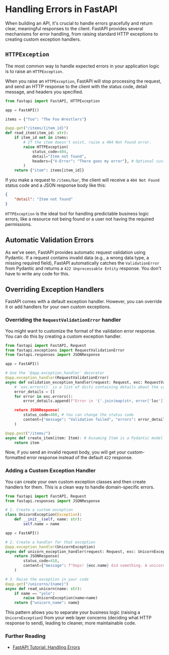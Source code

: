 # Handling Errors in FastAPI

When building an API, it's crucial to handle errors gracefully and return clear, meaningful responses to the client. FastAPI provides several mechanisms for error handling, from raising standard HTTP exceptions to creating custom exception handlers.

## `HTTPException`

The most common way to handle expected errors in your application logic is to raise an `HTTPException`.

When you raise an `HTTPException`, FastAPI will stop processing the request, and send an HTTP response to the client with the status code, detail message, and headers you specified.

```python
from fastapi import FastAPI, HTTPException

app = FastAPI()

items = {"foo": "The Foo Wrestlers"}

@app.get("/items/{item_id}")
def read_item(item_id: str):
    if item_id not in items:
        # If the item doesn't exist, raise a 404 Not Found error.
        raise HTTPException(
            status_code=404, 
            detail="Item not found",
            headers={"X-Error": "There goes my error"}, # Optional custom headers
        )
    return {"item": items[item_id]}
```
If you make a request to `/items/bar`, the client will receive a `404 Not Found` status code and a JSON response body like this:
```json
{
    "detail": "Item not found"
}
```
`HTTPException` is the ideal tool for handling predictable business logic errors, like a resource not being found or a user not having the required permissions.

## Automatic Validation Errors

As we've seen, FastAPI provides automatic request validation using Pydantic. If a request contains invalid data (e.g., a wrong data type, a missing required field), FastAPI automatically catches the `ValidationError` from Pydantic and returns a `422 Unprocessable Entity` response. You don't have to write any code for this.

## Overriding Exception Handlers

FastAPI comes with a default exception handler. However, you can override it or add handlers for your own custom exceptions.

### Overriding the `RequestValidationError` handler
You might want to customize the format of the validation error response. You can do this by creating a custom exception handler.

```python
from fastapi import FastAPI, Request
from fastapi.exceptions import RequestValidationError
from fastapi.responses import JSONResponse

app = FastAPI()

# Use the `@app.exception_handler` decorator
@app.exception_handler(RequestValidationError)
async def validation_exception_handler(request: Request, exc: RequestValidationError):
    # `exc.errors()` is a list of dicts containing details about the validation errors
    error_details = []
    for error in exc.errors():
        error_details.append(f"Error in '{'.join(map(str, error['loc']))}': {error['msg']}")

    return JSONResponse(
        status_code=400, # You can change the status code
        content={"message": "Validation failed", "errors": error_details},
    )

@app.post("/items/")
async def create_item(item: Item): # Assuming Item is a Pydantic model
    return item
```
Now, if you send an invalid request body, you will get your custom-formatted error response instead of the default `422` response.

### Adding a Custom Exception Handler
You can create your own custom exception classes and then create handlers for them. This is a clean way to handle domain-specific errors.

```python
from fastapi import FastAPI, Request
from fastapi.responses import JSONResponse

# 1. Create a custom exception
class UnicornException(Exception):
    def __init__(self, name: str):
        self.name = name

app = FastAPI()

# 2. Create a handler for that exception
@app.exception_handler(UnicornException)
async def unicorn_exception_handler(request: Request, exc: UnicornException):
    return JSONResponse(
        status_code=418,
        content={"message": f"Oops! {exc.name} did something. A unicorn is on its way."},
    )

# 3. Raise the exception in your code
@app.get("/unicorns/{name}")
async def read_unicorn(name: str):
    if name == "yolo":
        raise UnicornException(name=name)
    return {"unicorn_name": name}
```
This pattern allows you to separate your business logic (raising a `UnicornException`) from your web layer concerns (deciding what HTTP response to send), leading to cleaner, more maintainable code.

<div class="further-reading">
<h3>Further Reading</h3>
<ul>
  <li><a href="https://fastapi.tiangolo.com/tutorial/handling-errors/" target="_blank" rel="noopener noreferrer">FastAPI Tutorial: Handling Errors</a></li>
</ul>
</div>